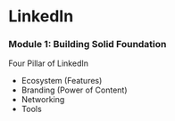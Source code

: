 # LinkedIn

### Module 1: Building Solid Foundation 
Four Pillar of LinkedIn
- Ecosystem (Features)
- Branding (Power of Content)
- Networking
- Tools



